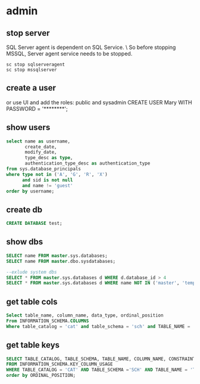 # admin

## stop server
SQL Server agent is dependent on SQL Service. \\
So before stopping MSSQL, Server agent service needs to be stopped. 
```dos
sc stop sqlserveragent
sc stop mssqlserver
```

## create a user
or use UI and add the roles: public and sysadmin 
  CREATE USER Mary WITH PASSWORD = '********';
  
## show users
```sql
select name as username,
       create_date,
       modify_date,
       type_desc as type,
       authentication_type_desc as authentication_type
from sys.database_principals
where type not in ('A', 'G', 'R', 'X')
      and sid is not null
      and name != 'guest'
order by username;  
```

## create db
```sql
CREATE DATABASE test;
```

## show dbs
```sql
SELECT name FROM master.sys.databases;
SELECT name FROM master.dbo.sysdatabases;

--exlude system dbs
SELECT * FROM master.sys.databases d WHERE d.database_id > 4
SELECT * FROM master.sys.databases d WHERE name NOT IN ('master', 'tempdb', 'model', 'msdb');
```

## get table cols
```sql
Select table_name, column_name, data_type, ordinal_position 
From INFORMATION_SCHEMA.COLUMNS 
Where table_catalog = 'cat' and table_schema = 'sch' and TABLE_NAME = 'tbl';
```

## get table keys
```sql
SELECT TABLE_CATALOG, TABLE_SCHEMA, TABLE_NAME, COLUMN_NAME, CONSTRAINT_NAME
FROM INFORMATION_SCHEMA.KEY_COLUMN_USAGE
WHERE TABLE_CATALOG = 'CAT' AND TABLE_SCHEMA ='SCH' AND TABLE_NAME = 'TBL'
order by ORDINAL_POSITION;
```
